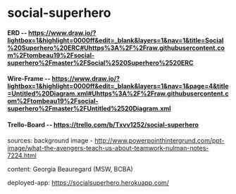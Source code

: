 # social-superhero

#### ERD -- https://www.draw.io/?lightbox=1&highlight=0000ff&edit=_blank&layers=1&nav=1&title=Social%20Superhero%20ERC#Uhttps%3A%2F%2Fraw.githubusercontent.com%2Ftombeau19%2Fsocial-superhero%2Fmaster%2FSocial%2520Superhero%2520ERC

#### Wire-Frame -- https://www.draw.io/?lightbox=1&highlight=0000ff&edit=_blank&layers=1&nav=1&page=4&title=Untitled%20Diagram.xml#Uhttps%3A%2F%2Fraw.githubusercontent.com%2Ftombeau19%2Fsocial-superhero%2Fmaster%2FUntitled%2520Diagram.xml


#### Trello-Board -- https://trello.com/b/Txvv1252/social-superhero

sources:
background image - 
http://www.powerpointhintergrund.com/ppt-image/what-the-avengers-teach-us-about-teamwork-nulman-notes-7224.html

content:
Georgia Beauregard (MSW, BCBA)

deployed-app: https://socialsuperhero.herokuapp.com/